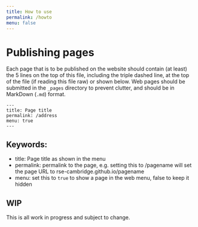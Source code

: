 ```yaml
---
title: How to use
permalink: /howto
menu: false
---
```


# Publishing pages

Each page that is to be published on the website should contain (at least) the
5 lines on the top of this file, including the triple dashed line, at the top of
the file (if reading this file raw) or shown below. Web pages should be
submitted in the `_pages` directory to prevent clutter, and should be in
MarkDown (`.md`) format.

```
---
title: Page title
permalink: /address
menu: true
---
```

## Keywords:

 - title: Page title as shown in the menu
 - permalink: permalink to the page, e.g. setting this to /pagename will set the
	 page URL to rse-cambridge.github.io/pagename
 - menu: set this to `true` to show a page in the web menu, false to keep it
	 hidden

## WIP
This is all work in progress and subject to change.
